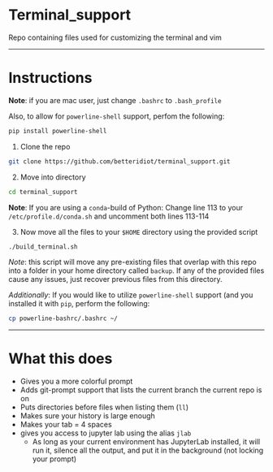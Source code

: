 # Terminal_support
Repo containing files used for customizing the terminal and vim

---
# Instructions
**Note**: if you are mac user, just change `.bashrc` to `.bash_profile`

Also, to allow for `powerline-shell` support, perfom the following:
```bash
pip install powerline-shell
```

1. Clone the repo
```bash
git clone https://github.com/betteridiot/terminal_support.git
```
2. Move into directory
```bash
cd terminal_support
```
**Note**: If you are using a `conda`-build of Python:
Change line 113 to your `/etc/profile.d/conda.sh` and uncomment both lines 113-114

3. Now move all the files to your `$HOME` directory using the provided script
```bash
./build_terminal.sh
```
*Note*: this script will move any pre-existing files that overlap with this
repo into a folder in your home directory called `backup`. If any of the 
provided files cause any issues, just recover previous files from this directory.

*Additionally*: If you would like to utilize `powerline-shell` support (and you installed it
with `pip`, perform the following:
```bash
cp powerline-bashrc/.bashrc ~/
```

---
# What this does
* Gives you a more colorful prompt
* Adds git-prompt support that lists the current branch the current repo is on
* Puts directories before files when listing them (`ll`)
* Makes sure your history is large enough
* Makes your tab = 4 spaces
* gives you access to jupyter lab using the alias `jlab`
  * As long as your current environment has JupyterLab installed, it will run it, silence all the output, and put it in the background (not locking your prompt)
